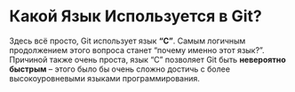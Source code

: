 Какой Язык Используется в Git?
=====================

Здесь всё просто, Git использует язык **“C”**. Самым логичным продолжением этого вопроса станет “почему именно этот язык?”. Причиной также очень проста, язык “C” позволяет Git быть **невероятно быстрым** – этого было бы очень сложно достичь с более высокоуровневыми языками программирования.
